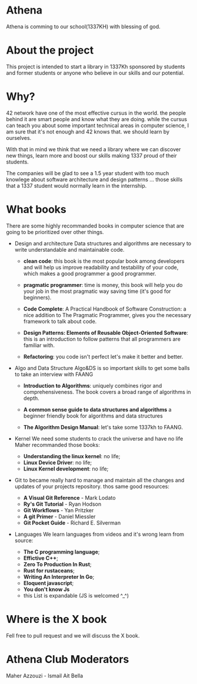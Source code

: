 # Athena
Athena is comming to our school(1337KH) with blessing of god.

# About the project
This project is intended to start a library in 1337Kh sponsored
by students and former students or anyone who believe in our skills
and our potential.

# Why?
42 network have one of the most effective cursus in the world.
the people behind it are smart people and know what they are doing.
while the cursus can teach you about some important technical areas in computer science,
I am sure that it's not enough and 42 knows that. we should learn by ourselves.

With that in mind we think that we need a library where we can discover new things,
learn more and boost our skills making 1337 proud of their students.

The companies will be glad to see a 1.5 year student with too much knowlege about software
architecture and design patterns ...
those skills that a 1337 student would normally learn in the internship.

# What books
There are some highly recommanded books in computer science that are going to be prioritized over other things.

- Design and architecture
	Data structures and algorithms are necessary to write understandable and maintainable code.
	- **clean code**: this book is the most popular book among developers and will help us improve
	readability and testability of your code, which makes a good programmer a good programmer.
	
	- **pragmatic programmer**: time is money, this book will help you do your job in the most
	pragmatic way saving time (it's good for beginners).

	- **Code Complete**: A Practical Handbook of Software Construction: a nice addition
	to The Pragmatic Programmer, gives you the necessary framework to talk about code.
	
	- **Design Patterns: Elements of Reusable Object-Oriented Software**: this is an introduction to follow
	patterns that all programmers are familiar with.

	- **Refactoring**: you code isn't perfect let's make it better and better.

- Algo and Data Structure
	Algo&DS is so important skills to get some balls to take an interview with FAANG 
	- **Introduction to Algorithms**: uniquely combines rigor and comprehensiveness.
	The book covers a broad range of algorithms in depth.
	- **A common sense guide to data structures and algorithms** a beginner friendly book for algorithms and data structures

	- **The Algorithm Design Manual**: let's take some 1337kh to FAANG.

- Kernel
	We need some students to crack the universe and have no life Maher recommanded those books:
	- **Understanding the linux kernel**: no life;
	- **Linux Device Driver**: no life;
	- **Linux Kernel development**: no life;

- Git
	to became really hard to manage and maintain all the changes and updates of your projects repository. thos same good resources:

	- **A Visual Git Reference** - Mark Lodato
	- **Ry's Git Tutorial** - Ryan Hodson
	- **Git Workflows** - Yan Pritzker
	- **A git Primer** - Daniel Miessler
	- **Git Pocket Guide** - Richard E. Silverman

- Languages
	We learn languages from videos and it's wrong learn from source:
	- **The C programming language**;
	- **Effictive C++**;
	- **Zero To Production In Rust**;
	- **Rust for rustaceans**;
	- **Writing An Interpreter In Go**;
	- **Eloquent javascript**;
	- **You don't know Js**
	- this List is expandable (JS is welcomed ^_^)

# Where is the X book
Fell free to pull request and we will discuss the X book.

# Athena Club Moderators
Maher Azzouzi - Ismail Ait Bella
